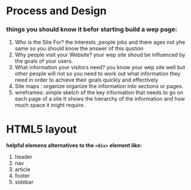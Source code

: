 # Process and Design
### things you should know it befor starting build a wep page:
1. Who is the Site For?
the Interests ,people jobs and there ages not yhe same so you should know the answer of this qustion
2. Why people visit your Website?
your wep site shoud be  influenced by the goals of your users.
1. What information your visitors need?
you know your wep site well but other people will not so you need to work out what information they need in order to achieve
their goals quickly and effectively
1. Site maps : organize  organize the information into sections or pages.
1. wireframes: simple sketch of the key information that needs to go on each page of a site
It shows the hierarchy of the information and how much space it might require.

# HTML5 layout
**helpful elemens alternatives to the `<div>` element like:**
1. header
1. nav
1. article
1. footer
1. sidebar
